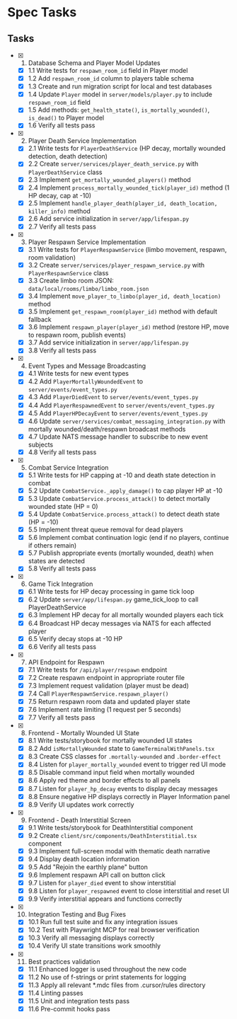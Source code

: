 # Spec Tasks

## Tasks

- [x] 1. Database Schema and Player Model Updates
  - [x] 1.1 Write tests for `respawn_room_id` field in Player model
  - [x] 1.2 Add `respawn_room_id` column to players table schema
  - [x] 1.3 Create and run migration script for local and test databases
  - [x] 1.4 Update `Player` model in `server/models/player.py` to include `respawn_room_id` field
  - [x] 1.5 Add methods: `get_health_state()`, `is_mortally_wounded()`, `is_dead()` to Player model
  - [x] 1.6 Verify all tests pass

- [x] 2. Player Death Service Implementation
  - [x] 2.1 Write tests for `PlayerDeathService` (HP decay, mortally wounded detection, death detection)
  - [x] 2.2 Create `server/services/player_death_service.py` with `PlayerDeathService` class
  - [x] 2.3 Implement `get_mortally_wounded_players()` method
  - [x] 2.4 Implement `process_mortally_wounded_tick(player_id)` method (1 HP decay, cap at -10)
  - [x] 2.5 Implement `handle_player_death(player_id, death_location, killer_info)` method
  - [x] 2.6 Add service initialization in `server/app/lifespan.py`
  - [x] 2.7 Verify all tests pass

- [x] 3. Player Respawn Service Implementation
  - [x] 3.1 Write tests for `PlayerRespawnService` (limbo movement, respawn, room validation)
  - [x] 3.2 Create `server/services/player_respawn_service.py` with `PlayerRespawnService` class
  - [x] 3.3 Create limbo room JSON: `data/local/rooms/limbo/limbo_room.json`
  - [x] 3.4 Implement `move_player_to_limbo(player_id, death_location)` method
  - [x] 3.5 Implement `get_respawn_room(player_id)` method with default fallback
  - [x] 3.6 Implement `respawn_player(player_id)` method (restore HP, move to respawn room, publish events)
  - [x] 3.7 Add service initialization in `server/app/lifespan.py`
  - [x] 3.8 Verify all tests pass

- [x] 4. Event Types and Message Broadcasting
  - [x] 4.1 Write tests for new event types
  - [x] 4.2 Add `PlayerMortallyWoundedEvent` to `server/events/event_types.py`
  - [x] 4.3 Add `PlayerDiedEvent` to `server/events/event_types.py`
  - [x] 4.4 Add `PlayerRespawnedEvent` to `server/events/event_types.py`
  - [x] 4.5 Add `PlayerHPDecayEvent` to `server/events/event_types.py`
  - [x] 4.6 Update `server/services/combat_messaging_integration.py` with mortally wounded/death/respawn broadcast methods
  - [x] 4.7 Update NATS message handler to subscribe to new event subjects
  - [x] 4.8 Verify all tests pass

- [x] 5. Combat Service Integration
  - [x] 5.1 Write tests for HP capping at -10 and death state detection in combat
  - [x] 5.2 Update `CombatService._apply_damage()` to cap player HP at -10
  - [x] 5.3 Update `CombatService.process_attack()` to detect mortally wounded state (HP = 0)
  - [x] 5.4 Update `CombatService.process_attack()` to detect death state (HP = -10)
  - [x] 5.5 Implement threat queue removal for dead players
  - [x] 5.6 Implement combat continuation logic (end if no players, continue if others remain)
  - [x] 5.7 Publish appropriate events (mortally wounded, death) when states are detected
  - [x] 5.8 Verify all tests pass

- [x] 6. Game Tick Integration
  - [x] 6.1 Write tests for HP decay processing in game tick loop
  - [x] 6.2 Update `server/app/lifespan.py` game_tick_loop to call PlayerDeathService
  - [x] 6.3 Implement HP decay for all mortally wounded players each tick
  - [x] 6.4 Broadcast HP decay messages via NATS for each affected player
  - [x] 6.5 Verify decay stops at -10 HP
  - [x] 6.6 Verify all tests pass

- [x] 7. API Endpoint for Respawn
  - [x] 7.1 Write tests for `/api/player/respawn` endpoint
  - [x] 7.2 Create respawn endpoint in appropriate router file
  - [x] 7.3 Implement request validation (player must be dead)
  - [x] 7.4 Call `PlayerRespawnService.respawn_player()`
  - [x] 7.5 Return respawn room data and updated player state
  - [x] 7.6 Implement rate limiting (1 request per 5 seconds)
  - [x] 7.7 Verify all tests pass

- [x] 8. Frontend - Mortally Wounded UI State
  - [x] 8.1 Write tests/storybook for mortally wounded UI states
  - [x] 8.2 Add `isMortallyWounded` state to `GameTerminalWithPanels.tsx`
  - [x] 8.3 Create CSS classes for `.mortally-wounded` and `.border-effect`
  - [x] 8.4 Listen for `player_mortally_wounded` event to trigger red UI mode
  - [x] 8.5 Disable command input field when mortally wounded
  - [x] 8.6 Apply red theme and border effects to all panels
  - [x] 8.7 Listen for `player_hp_decay` events to display decay messages
  - [x] 8.8 Ensure negative HP displays correctly in Player Information panel
  - [x] 8.9 Verify UI updates work correctly

- [x] 9. Frontend - Death Interstitial Screen
  - [x] 9.1 Write tests/storybook for DeathInterstitial component
  - [x] 9.2 Create `client/src/components/DeathInterstitial.tsx` component
  - [x] 9.3 Implement full-screen modal with thematic death narrative
  - [x] 9.4 Display death location information
  - [x] 9.5 Add "Rejoin the earthly plane" button
  - [x] 9.6 Implement respawn API call on button click
  - [x] 9.7 Listen for `player_died` event to show interstitial
  - [x] 9.8 Listen for `player_respawned` event to close interstitial and reset UI
  - [x] 9.9 Verify interstitial appears and functions correctly

- [x] 10. Integration Testing and Bug Fixes
  - [x] 10.1 Run full test suite and fix any integration issues
  - [x] 10.2 Test with Playwright MCP for real browser verification
  - [x] 10.3 Verify all messaging displays correctly
  - [x] 10.4 Verify UI state transitions work smoothly

- [x] 11. Best practices validation
  - [x] 11.1 Enhanced logger is used throughout the new code
  - [x] 11.2 No use of f-strings or print statements for logging
  - [x] 11.3 Apply all relevant *.mdc files from .cursor/rules directory
  - [x] 11.4 Linting passes
  - [x] 11.5 Unit and integration tests pass
  - [x] 11.6 Pre-commit hooks pass
